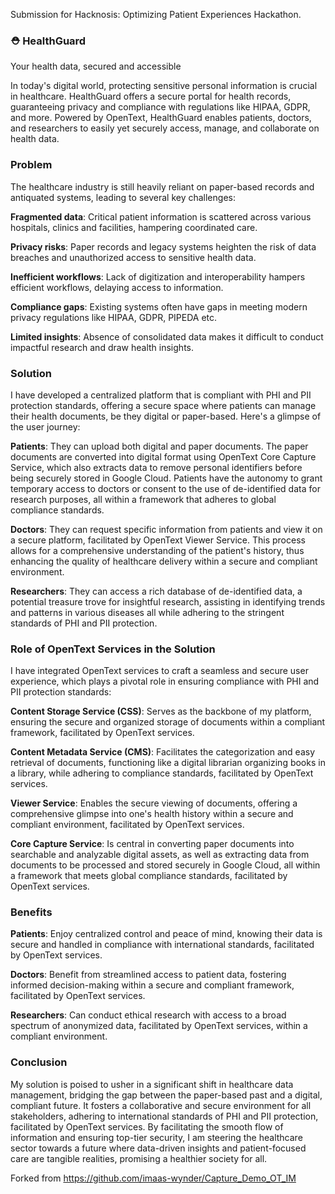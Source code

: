 Submission for Hacknosis: Optimizing Patient Experiences Hackathon.

### **⛑️ HealthGuard**
Your health data, secured and accessible

In today's digital world, protecting sensitive personal information is crucial in healthcare. HealthGuard offers a secure portal for health records, guaranteeing privacy and compliance with regulations like HIPAA, GDPR, and more. Powered by OpenText, HealthGuard enables patients, doctors, and researchers to easily yet securely access, manage, and collaborate on health data.

### **Problem**
The healthcare industry is still heavily reliant on paper-based records and antiquated systems, leading to several key challenges:

**Fragmented data**: Critical patient information is scattered across various hospitals, clinics and facilities, hampering coordinated care.

**Privacy risks**: Paper records and legacy systems heighten the risk of data breaches and unauthorized access to sensitive health data.

**Inefficient workflows**: Lack of digitization and interoperability hampers efficient workflows, delaying access to information.

**Compliance gaps**: Existing systems often have gaps in meeting modern privacy regulations like HIPAA, GDPR, PIPEDA etc.

**Limited insights**: Absence of consolidated data makes it difficult to conduct impactful research and draw health insights.

### **Solution**

I have developed a centralized platform that is compliant with PHI and PII protection standards, offering a secure space where patients can manage their health documents, be they digital or paper-based. Here's a glimpse of the user journey:

**Patients**: They can upload both digital and paper documents. The paper documents are converted into digital format using OpenText Core Capture Service, which also extracts data to remove personal identifiers before being securely stored in Google Cloud. Patients have the autonomy to grant temporary access to doctors or consent to the use of de-identified data for research purposes, all within a framework that adheres to global compliance standards.

**Doctors**: They can request specific information from patients and view it on a secure platform, facilitated by OpenText Viewer Service. This process allows for a comprehensive understanding of the patient's history, thus enhancing the quality of healthcare delivery within a secure and compliant environment.

**Researchers**: They can access a rich database of de-identified data, a potential treasure trove for insightful research, assisting in identifying trends and patterns in various diseases all while adhering to the stringent standards of PHI and PII protection.

### **Role of OpenText Services in the Solution**
I have integrated OpenText services to craft a seamless and secure user experience, which plays a pivotal role in ensuring compliance with PHI and PII protection standards:

**Content Storage Service (CSS)**: Serves as the backbone of my platform, ensuring the secure and organized storage of documents within a compliant framework, facilitated by OpenText services.
  
**Content Metadata Service (CMS)**: Facilitates the categorization and easy retrieval of documents, functioning like a digital librarian organizing books in a library, while adhering to compliance standards, facilitated by OpenText services.
  
**Viewer Service**: Enables the secure viewing of documents, offering a comprehensive glimpse into one's health history within a secure and compliant environment, facilitated by OpenText services.
  
**Core Capture Service**: Is central in converting paper documents into searchable and analyzable digital assets, as well as extracting data from documents to be processed and stored securely in Google Cloud, all within a framework that meets global compliance standards, facilitated by OpenText services.

### **Benefits**

**Patients**: Enjoy centralized control and peace of mind, knowing their data is secure and handled in compliance with international standards, facilitated by OpenText services.

**Doctors**: Benefit from streamlined access to patient data, fostering informed decision-making within a secure and compliant framework, facilitated by OpenText services.

**Researchers**: Can conduct ethical research with access to a broad spectrum of anonymized data, facilitated by OpenText services, within a compliant environment.

### **Conclusion**
My solution is poised to usher in a significant shift in healthcare data management, bridging the gap between the paper-based past and a digital, compliant future. It fosters a collaborative and secure environment for all stakeholders, adhering to international standards of PHI and PII protection, facilitated by OpenText services. By facilitating the smooth flow of information and ensuring top-tier security, I am steering the healthcare sector towards a future where data-driven insights and patient-focused care are tangible realities, promising a healthier society for all.


Forked from https://github.com/imaas-wynder/Capture_Demo_OT_IM
